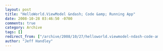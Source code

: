 ```yaml
---
layout: post
title: "HelloWorld.ViewModel &ndash; Code &amp; Running App"
date: 2008-10-28 03:46:50 -0700
comments: true
category: Archive
tags: []
redirect_from: ["/archive/2008/10/27/helloworld.viewmodel-ndash-code-amp-running-app.aspx/"]
author: "Jeff Handley"
---
```



